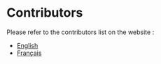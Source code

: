 # Contributors

Please refer to the contributors list on the website :

- [English](https://dsd.mael.im/en/contributing/contributors)
- [Français](https://dsd.mael.im/fr/contributing/contributors)